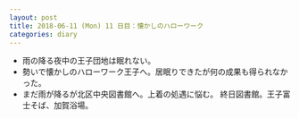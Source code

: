 ```yaml
---
layout: post
title: 2018-06-11 (Mon) 11 日目：懐かしのハローワーク
categories: diary
---
```


* 雨の降る夜中の王子団地は眠れない。
* 勢いで懐かしのハローワーク王子へ。居眠りできたが何の成果も得られなかった。
* まだ雨が降るが北区中央図書館へ。上着の処遇に悩む。
  終日図書館。王子富士そば、加賀浴場。
